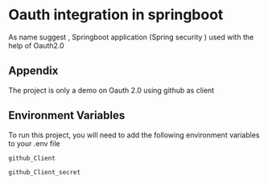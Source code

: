 # Oauth integration in springboot

As name suggest , Springboot application (Spring security ) used with the help of Oauth2.0



## Appendix

The project is only a demo on Oauth 2.0 using github as client


## Environment Variables

To run this project, you will need to add the following environment variables to your .env file

`github_Client`

`github_Client_secret`
